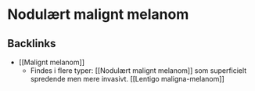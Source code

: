 # Nodulært malignt melanom

## Backlinks
* [[Malignt melanom]]
	* Findes i flere typer:
[[Nodulært malignt melanom]] som superficielt spredende men mere invasivt.
[[Lentigo maligna-melanom]]

<!-- {BearID:616D195E-9D58-4F58-839D-474F6AB19422-30450-0000437FAA357CAE} -->
